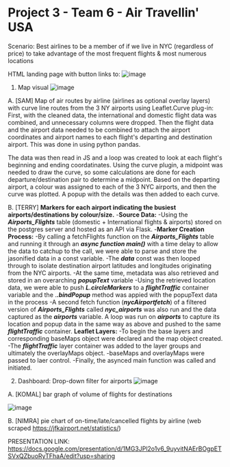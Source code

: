 # Project 3 - Team 6 - Air Travellin' USA



Scenario: Best airlines to be a member of if we live in NYC (regardless of price) to take advantage of the most frequent flights & most numerous locations

HTML landing page with button links to: 
![image](https://user-images.githubusercontent.com/115741217/221711264-0afddc54-4439-40dc-9898-f47da06d4ad6.png)

1. Map visual
![image](https://user-images.githubusercontent.com/115741217/221711315-f49d57e7-d4a6-40f7-af9e-59b9d3454f08.png)

A. [SAM] Map of air routes by airline (airlines as optional overlay layers) with curve line routes from the 3 NY airports using Leaflet.Curve plug-in:
First, with the cleaned data, the international and domestic flight data was combined, and unnecessary columns were dropped. Then the flight data and the airport data needed to be combined to attach the airport coordinates and airport names to each flight's departing and destination airport. This was done in using python pandas. 

The data was then read in JS and a loop was created to look at each flight's beginning and ending coordatinates. Using the curve plugin, a midpoint was needed to draw the curve, so some calculations are done for each departure/destination pair to determine a midpoint. Based on the departing airport, a colour was assigned to each of the 3 NYC airports, and then the curve was plotted. A popup with the details was then added to each curve.
   
B. [TERRY] **Markers for each airport indicating the busiest airports/destinations by colour/size.**
    -**Source Data:**
        -Using the ***Airports_Flights*** table (domestic + International flights & airports) stored on the postgres server and hosted as an API via Flask. 
    -**Marker Creation Process:**
        -By calling a fetchFlights function on the ***Airports_Flights*** table and running it through an ***async function main()*** with a time delay to allow the data to catchup to the call, we were able to parse and store the jasonified data in a const variable.
        -The ***data*** const was then looped through to isolate destination airport latitudes and longitudes originating from the NYC airports.
            -At the same time, metadata was also retrieved and stored in an overarching ***popupText*** variable
        -Using the retrieved location data, we were able to push ***L.circleMarkers*** to a ***flightTraffic*** container variable and the .***.bindPopup*** method was appied with the popupText data in the process
        -A second fetch function (***nycAirportfetch***) of a filtered version of ***Airports_Flights*** called ***nyc_airports*** was also run and the data captured as the ***airports*** variable. A loop was run on ***airports*** to capture its location and popup data in the same way as above and pushed to the same ***flightTraffic*** container.
    **Leaflet Layers:**
        -To begin the base layers and corresponding baseMaps object were declared and the map object created.
        -The ***flightTraffic*** layer container was added to the layer groups and ultimately the overlayMaps object.
        -baseMaps and overlayMaps were passed to laer control.
        -Finally, the asynced main function was called and initiated.
        
        
  
2. Dashboard: Drop-down filter for airports
![image](https://user-images.githubusercontent.com/115741217/221711366-b436ec75-5a69-4edc-bfbb-ce786df35e4e.png)

A. [KOMAL] bar graph of volume of flights for destinations

![image](https://user-images.githubusercontent.com/115741217/221711380-2a82c962-49b9-425c-85cb-7285a37d2e91.png)

B. [NIMRA] pie chart of on-time/late/cancelled flights by airline (web scraped https://jfkairport.net/statistics/)


  
PRESENTATION LINK: https://docs.google.com/presentation/d/1MG3JPl2o1v6_9uyvitNAErBOgpETSVxQZbuoRyTFhaA/edit?usp=sharing
